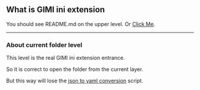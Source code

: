 ## What is GIMI ini extension

You should see README.md on the upper level.
Or [Click Me](https://github.com/lewis252310/GIMI_ini_Extension/blob/main/README.md).

<!-- You want to asking why this url is not local?
Because when package vsce it will get ERROR -->

---

### About current folder level

This level is the real GIMI ini extension entrance.

So it is correct to open the folder from the current layer.

But this way will lose the [json to yaml conversion](../building_tools/convertYamlJson.js) script.